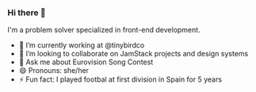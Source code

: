 ### Hi there 👋

I'm a problem solver specialized in front-end development.

- 🔭 I’m currently working at @tinybirdco
- 👯 I’m looking to collaborate on JamStack projects and design systems
- 💬 Ask me about Eurovision Song Contest
- 😄 Pronouns: she/her
- ⚡ Fun fact: I played footbal at first division in Spain for 5 years

<!--
**juliavallina/juliavallina** is a ✨ _special_ ✨ repository because its `README.md` (this file) appears on your GitHub profile.

Here are some ideas to get you started:

- 🔭 I’m currently working on ...
- 🌱 I’m currently learning ...
- 👯 I’m looking to collaborate on ...
- 🤔 I’m looking for help with ...
- 💬 Ask me about ...
- 📫 How to reach me: ...
- 😄 Pronouns: ...
- ⚡ Fun fact: ...
-->
